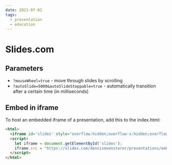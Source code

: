 ```yaml
---
date: 2021-07-02
tags:
  - presentation
  - education
---
```


# Slides.com

## Parameters

- `?mouseWheel=true` - move through slides by scrolling
- `?autoSlide=5000&autoSlideStoppable=true` - automatically transition after a certain time (in milliseconds)

## Embed in iframe

To host an embedded iframe of a presentation, add this to the index.html:
```html
<html>
  <iframe id='slides' style="overflow:hidden;overflow-x:hidden;overflow-y:hidden;height:100%;width:100%;position:absolute;top:0px;left:0px;right:0px;bottom:0px" width="100%" height="100%" scrolling="no" frameborder="0" webkitallowfullscreen mozallowfullscreen allowfullscreen></iframe>
  <script>
    let iframe = document.getElementById('slides');
    iframe.src = "https://slides.com/dennismuensterer/presentations/embed" + window.location.search + window.location.hash;
  </script>
</html>
```
